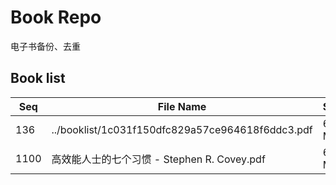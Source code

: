 Book Repo
=========

电子书备份、去重

Book list
---------

| Seq | File Name | Size | MD5 |
| --- | --------- | ---- | --- |
| 136 | ../booklist/1c031f150dfc829a57ce964618f6ddc3.pdf | 6.3 MB | 1c031f150dfc829a57ce964618f6ddc3 | 
| 1100 | 高效能人士的七个习惯 - Stephen R. Covey.pdf | 6.3 MB | 1c031f150dfc829a57ce964618f6ddc3 | 
